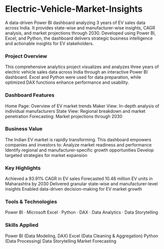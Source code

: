 # Electric-Vehicle-Market-Insights

A data-driven Power BI dashboard analyzing 3 years of EV sales data across India. It provides state-wise and manufacturer-wise insights, CAGR analysis, and market projections through 2030. Developed using Power BI, Excel, and Python, the dashboard delivers strategic business intelligence and actionable insights for EV stakeholders.

### Project Overview
This comprehensive analytics project visualizes and analyzes three years of electric vehicle sales data across India through an interactive Power BI dashboard. Excel and Python were used for data preparation, while optimized DAX functions enhance performance and usability.

### Dashboard Features
Home Page: Overview of EV market trends
Maker View: In-depth analysis of individual manufacturers
State View: Regional breakdown and market penetration
Forecasting: Market projections through 2030

### Business Value

The Indian EV market is rapidly transforming. This dashboard empowers companies and investors to:
Analyze market readiness and performance
Identify regional and manufacturer-specific growth opportunities
Develop targeted strategies for market expansion

### Key Highlights

Achieved a 93.91% CAGR in EV sales
Forecasted 10.48 million EV units in Maharashtra by 2030
Delivered granular state-wise and manufacturer-level insights
Enabled data-driven decision-making for EV market growth

### Tools & Technologies
Power BI · Microsoft Excel · Python · DAX · Data Analytics · Data Storytelling

### Skills Applied

Power BI (Data Modeling, DAX)
Excel (Data Cleaning & Aggregation)
Python (Data Processing)
Data Storytelling
Market Forecasting
